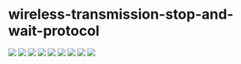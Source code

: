 # wireless-transmission-stop-and-wait-protocol

<img src="https://i.imgur.com/7oYTB3i.png">
<img src="https://i.imgur.com/lXK5sbj.png">
<img src="https://i.imgur.com/re37Gpt.png">
<img src="https://i.imgur.com/mQryEGQ.png">
<img src="https://i.imgur.com/iVeWQS1.png">
<img src="https://i.imgur.com/WhuY6ZU.jpg">
<img src="https://i.imgur.com/TLmRTG9.jpg">
<img src="https://i.imgur.com/PyFYSH5.jpg">
<img src="https://i.imgur.com/S9vt5sP.jpg">
